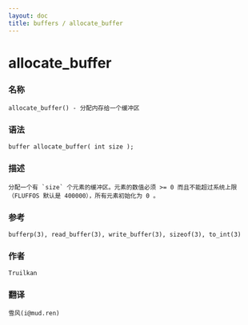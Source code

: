 ```yaml
---
layout: doc
title: buffers / allocate_buffer
---
```

# allocate_buffer

### 名称

    allocate_buffer() - 分配内存给一个缓冲区

### 语法

    buffer allocate_buffer( int size );

### 描述

    分配一个有 `size` 个元素的缓冲区。元素的数值必须 >= 0 而且不能超过系统上限（FLUFFOS 默认是 400000），所有元素初始化为 0 。

### 参考

    bufferp(3), read_buffer(3), write_buffer(3), sizeof(3), to_int(3)

### 作者

    Truilkan

### 翻译 ###

    雪风(i@mud.ren)
